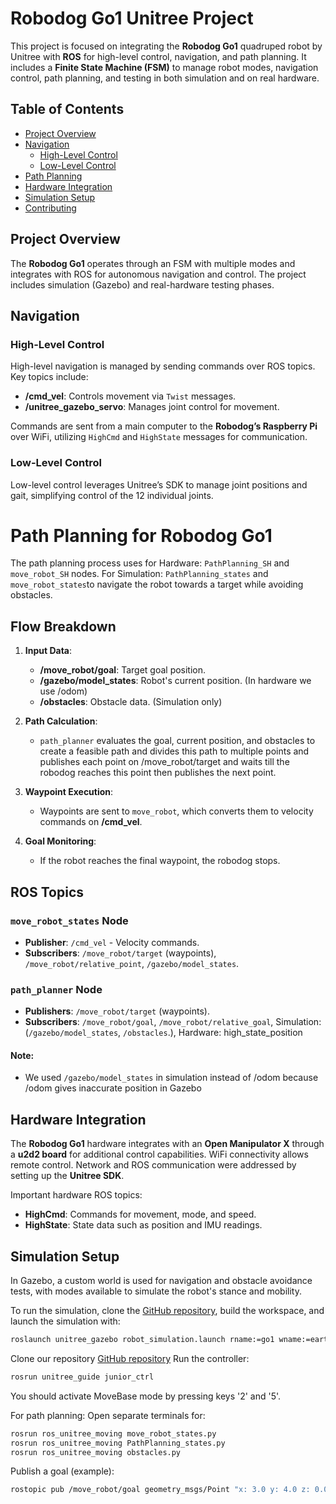 # Robodog Go1 Unitree Project

This project is focused on integrating the **Robodog Go1** quadruped robot by Unitree with **ROS** for high-level control, navigation, and path planning. It includes a **Finite State Machine (FSM)** to manage robot modes, navigation control, path planning, and testing in both simulation and on real hardware.

## Table of Contents

- [Project Overview](#project-overview)
- [Navigation](#navigation)
  - [High-Level Control](#high-level-control)
  - [Low-Level Control](#low-level-control)
- [Path Planning](#path-planning)
- [Hardware Integration](#hardware-integration)
- [Simulation Setup](#simulation-setup)
- [Contributing](#contributing)

## Project Overview

The **Robodog Go1** operates through an FSM with multiple modes and integrates with ROS for autonomous navigation and control. The project includes simulation (Gazebo) and real-hardware testing phases.

## Navigation

### High-Level Control

High-level navigation is managed by sending commands over ROS topics. Key topics include:

- **/cmd_vel**: Controls movement via `Twist` messages.
- **/unitree_gazebo_servo**: Manages joint control for movement.

Commands are sent from a main computer to the **Robodog’s Raspberry Pi** over WiFi, utilizing `HighCmd` and `HighState` messages for communication.

### Low-Level Control

Low-level control leverages Unitree’s SDK to manage joint positions and gait, simplifying control of the 12 individual joints.

# Path Planning for Robodog Go1

The path planning process uses for Hardware: `PathPlanning_SH` and `move_robot_SH` nodes. For Simulation: `PathPlanning_states` and `move_robot_states`to navigate the robot towards a target while avoiding obstacles.

## Flow Breakdown

1. **Input Data**:
   - **/move_robot/goal**: Target goal position.
   - **/gazebo/model_states**: Robot's current position. (In hardware we use /odom)
   - **/obstacles**: Obstacle data. (Simulation only)

2. **Path Calculation**:
   - `path_planner` evaluates the goal, current position, and obstacles to create a feasible path and divides this path to multiple points and publishes each point on /move_robot/target and waits till the robodog reaches this point then publishes the next point.

3. **Waypoint Execution**:
   - Waypoints are sent to `move_robot`, which converts them to velocity commands on **/cmd_vel**.

4. **Goal Monitoring**:
   - If the robot reaches the final waypoint, the robodog stops.

## ROS Topics

### `move_robot_states` Node
- **Publisher**: `/cmd_vel` - Velocity commands.
- **Subscribers**: `/move_robot/target` (waypoints), `/move_robot/relative_point`, `/gazebo/model_states`.

### `path_planner` Node
- **Publishers**: `/move_robot/target` (waypoints).
- **Subscribers**: `/move_robot/goal`, `/move_robot/relative_goal`, Simulation:(`/gazebo/model_states`, `/obstacles`.), Hardware: high_state_position
#### Note:
- We used `/gazebo/model_states` in simulation instead of /odom because /odom gives inaccurate position in Gazebo

## Hardware Integration

The **Robodog Go1** hardware integrates with an **Open Manipulator X** through a **u2d2 board** for additional control capabilities. WiFi connectivity allows remote control. Network and ROS communication were addressed by setting up the **Unitree SDK**.

Important hardware ROS topics:

- **HighCmd**: Commands for movement, mode, and speed.
- **HighState**: State data such as position and IMU readings.

## Simulation Setup

In Gazebo, a custom world is used for navigation and obstacle avoidance tests, with modes available to simulate the robot's stance and mobility. 

To run the simulation, clone the [GitHub repository](https://github.com/macc-n/ros_unitree.git), build the workspace, and launch the simulation with:
```bash
roslaunch unitree_gazebo robot_simulation.launch rname:=go1 wname:=earth
```
Clone our repository [GitHub repository](https://github.com/Sheero-git/IAS_Nov-24_WS.git)
Run the controller:
```bash
rosrun unitree_guide junior_ctrl
```
You should activate MoveBase mode by pressing keys '2' and '5'.

For path planning:
Open separate terminals for:
```bash
rosrun ros_unitree_moving move_robot_states.py
rosrun ros_unitree_moving PathPlanning_states.py
rosrun ros_unitree_moving obstacles.py
```
Publish a goal (example):
```bash
rostopic pub /move_robot/goal geometry_msgs/Point "x: 3.0 y: 4.0 z: 0.0"
```
